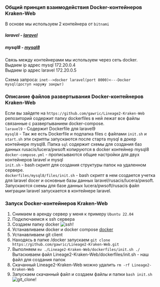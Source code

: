 ### Общий принцип взаимодействия  Docker-контейнеров Kraken-Web
В основе мы используем 2 контейнера от `bitnami`
 ##### laravel - [laravel](https://hub.docker.com/r/bitnami/laravel/)
 ##### mysql8 - [mysql8](https://hub.docker.com/r/bitnami/mysql)

 Связь между контейнерами мы используем через сеть docker.  
 Выдаем ip адрес mysql 172.20.0.4  
 Выдаем ip адрес laravel 172.20.0.5  

 Схема запроса: `inet-->docker laravel(port 8000)<---Docker mysql(доступ наружу закрыт)`
 


### Описание файлов развертывания Docker-контейнеров Kraken-Web

Если вы зайдете на `https://github.com/gawric/Lineage2-Kraken-Web` репозиторий содержит папку
dockerfiles в ней лежат все файлы связанные с развертыванием docker-compose.  
`laravel9` - Содержит Dockerfile для laravel9  
`mysql8` - Так же есть Dockerfile и подпапка files c файлами `init.sh` и `start.sh` эти скрипты запускаются после старта mysql в докер контейнере mysql8. Папка `sql` содержит схемы для создания баз данных rusacis/lucera/pwsoft копируются в docker контейнер mysql8  
`docker-compose.yml` - прописываются общие настройки для двух контейнеров laravel и mysql  
`init.sh` - bash скрипт для создания структуры папок на удаленном сервере.    
`dockerfiles/mysql8/files/init.sh` - bash скрипт в нем создается учетка для laravel docer и основные базы данных laravel/rusacis/lucera/pwsoft. Запускаются схемы для базе данных lucera/pwsoft/rusacis файл миграции laravel запускается в контейнере laravel.

### Запуск Docker-контейнеров Kraken-Web
1. Снимаем в аренду сервер у меня к примеру `Ubuntu 22.04`
2. Подключаемся к ssh сервера  
3. Создаем папку docker ![ssh!](https://i.ibb.co/7Ngy24D/1.png)  
4. Устанавливаем docker и docker compose [docker](https://www.theserverside.com/blog/Coffee-Talk-Java-News-Stories-and-Opinions/How-to-install-Docker-and-docker-compose-on-Ubuntu)
5. Устанавливаем git client
6. Находясь в папке /docker запускаем `git clone https://github.com/gawric/Lineage2-Kraken-Web.git`
7. Выполняем `mv ./Lineage2-Kraken-Web/dockerfiles/init.sh ./` Вытаскиваем файл Lineage2-Kraken-Web/dockerfiles/init.sh - наш файл для создания папок
8. Скачанный Lineage2-Kraken-Web можно удалить `rm -rf Lineage2-Kraken-Web`
9. Запускаем скачанный файл и создаем файлы  и папки `bash init.sh`
![git_clone!](https://i.ibb.co/XtJB9XJ/2.png)  
